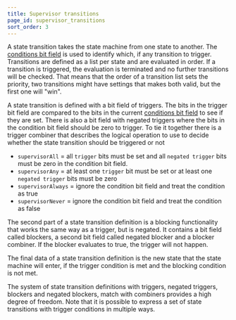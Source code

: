 ```yaml
---
title: Supervisor transitions
page_id: supervisor_transitions
sort_order: 3
---
```


A state transition takes the state machine from one state to another. The [conditions bit field](conditions.md) is used to identify
which, if any transition to trigger. Transitions are defined as a list per state and are evaluated in order. If a
transition is triggered, the evaluation is terminated and no further transitions will be checked. That means
that the order of a transition list sets the priority, two transitions might have settings that makes both valid, but
the first one will "win".

A state transition is defined with a bit field of triggers. The bits in the trigger bit field are compared to the bits
in the current [conditions bit field](conditions.md) to see if they are set. There is also a bit field with negated triggers where the
bits in the condition bit field should be zero to trigger. To tie it together there is a trigger combiner that describes
the logical operation to use to decide whether the state transition should be triggered or not
* `supervisorAll` = all `trigger` bits must be set and all `negated trigger` bits must be zero in the condition bit field.
* `supervisorAny` = at least one `trigger` bit must be set or at least one `negated trigger` bits must be zero
* `supervisorAlways` = ignore the condition bit field and treat the condition as true
* `supervisorNever` = ignore the condition bit field and treat the condition as false

The second part of a state transition definition is a blocking functionality that works the same way as a trigger, but
is negated. It contains a bit field called blockers, a second bit field called negated blocker and a blocker combiner.
If the blocker evaluates to true, the trigger will not happen.

The final data of a state transition definition is the new state that the state machine will enter, if the trigger
condition is met and the blocking condition is not met.

The system of state transition definitions with triggers, negated triggers, blockers and negated blockers, match with
combiners provides a high degree of freedom. Note that it is possible to express a set of state transitions with trigger
conditions in multiple ways.
